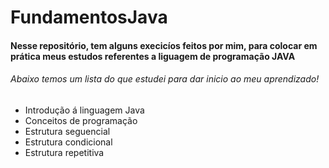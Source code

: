 # FundamentosJava

#### Nesse repositório, tem alguns execicíos feitos por mim, para colocar em prática meus estudos referentes a liguagem de programação **JAVA** 

###### Abaixo temos um lista do que estudei para dar inicio ao meu aprendizado!

* Introdução á linguagem Java
* Conceitos de programação
* Estrutura seguencial
* Estrutura condicional
* Estrutura repetitiva 






